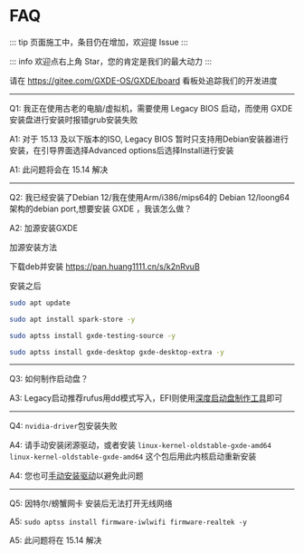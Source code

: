 # FAQ

::: tip
页面施工中，条目仍在增加，欢迎提 Issue
:::

::: info
欢迎点右上角 Star，您的肯定是我们的最大动力
:::

请在 https://gitee.com/GXDE-OS/GXDE/board 看板处追踪我们的开发进度

---

Q1: 我正在使用古老的电脑/虚拟机，需要使用 Legacy BIOS 启动，而使用 GXDE 安装盘进行安装时报错grub安装失败

A1: 对于 15.13 及以下版本的ISO, Legacy BIOS 暂时只支持用Debian安装器进行安装，在引导界面选择Advanced options后选择Install进行安装

A1: 此问题将会在 15.14 解决

---

Q2: 我已经安装了Debian 12/我在使用Arm/i386/mips64的 Debian 12/loong64架构的debian port,想要安装 GXDE ，我该怎么做？

A2: 加源安装GXDE

加源安装方法

下载deb并安装 https://pan.huang1111.cn/s/k2nRvuB

安装之后

```bash
sudo apt update

sudo apt install spark-store -y

sudo aptss install gxde-testing-source -y

sudo aptss install gxde-desktop gxde-desktop-extra -y

```

---

Q3: 如何制作启动盘？

A3: Legacy启动推荐rufus用dd模式写入，EFI则使用[深度启动盘制作工具](https://www.deepin.org/zh/original/deepin-boot-maker/)即可


---

Q4: `nvidia-driver`包安装失败

A4: 请手动安装闭源驱动，或者安装 `linux-kernel-oldstable-gxde-amd64 
linux-kernel-oldstable-gxde-amd64` 这个包后用此内核启动重新安装

A4: 您也可[手动安装驱动](https://bbs.deepin.org/post/232923)以避免此问题

---

Q5: 因特尔/螃蟹网卡 安装后无法打开无线网络

A5: `sudo aptss install firmware-iwlwifi firmware-realtek -y`

A5: 此问题将在 15.14 解决
